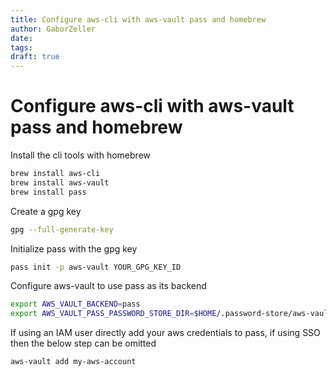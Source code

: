 ```yaml
---
title: Configure aws-cli with aws-vault pass and homebrew
author: GaborZeller
date:
tags:
draft: true
---
```


# Configure aws-cli with aws-vault pass and homebrew

Install the cli tools with homebrew

```sh
brew install aws-cli
brew install aws-vault
brew install pass
```

Create a gpg key

```sh
gpg --full-generate-key
```

Initialize pass with the gpg key

```sh
pass init -p aws-vault YOUR_GPG_KEY_ID
```

Configure aws-vault to use pass as its backend

```sh
export AWS_VAULT_BACKEND=pass
export AWS_VAULT_PASS_PASSWORD_STORE_DIR=$HOME/.password-store/aws-vault
```

If using an IAM user directly add your aws credentials to pass, if using SSO then the below step can be omitted

```sh
aws-vault add my-aws-account
```
